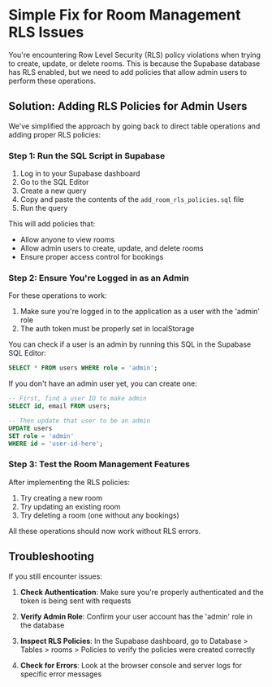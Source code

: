 # Simple Fix for Room Management RLS Issues

You're encountering Row Level Security (RLS) policy violations when trying to create, update, or delete rooms. This is because the Supabase database has RLS enabled, but we need to add policies that allow admin users to perform these operations.

## Solution: Adding RLS Policies for Admin Users

We've simplified the approach by going back to direct table operations and adding proper RLS policies:

### Step 1: Run the SQL Script in Supabase

1. Log in to your Supabase dashboard
2. Go to the SQL Editor
3. Create a new query
4. Copy and paste the contents of the `add_room_rls_policies.sql` file
5. Run the query

This will add policies that:
- Allow anyone to view rooms
- Allow admin users to create, update, and delete rooms
- Ensure proper access control for bookings

### Step 2: Ensure You're Logged in as an Admin

For these operations to work:

1. Make sure you're logged in to the application as a user with the 'admin' role
2. The auth token must be properly set in localStorage

You can check if a user is an admin by running this SQL in the Supabase SQL Editor:

```sql
SELECT * FROM users WHERE role = 'admin';
```

If you don't have an admin user yet, you can create one:

```sql
-- First, find a user ID to make admin
SELECT id, email FROM users;

-- Then update that user to be an admin
UPDATE users
SET role = 'admin'
WHERE id = 'user-id-here';
```

### Step 3: Test the Room Management Features

After implementing the RLS policies:

1. Try creating a new room
2. Try updating an existing room
3. Try deleting a room (one without any bookings)

All these operations should now work without RLS errors.

## Troubleshooting

If you still encounter issues:

1. **Check Authentication**: Make sure you're properly authenticated and the token is being sent with requests

2. **Verify Admin Role**: Confirm your user account has the 'admin' role in the database

3. **Inspect RLS Policies**: In the Supabase dashboard, go to Database > Tables > rooms > Policies to verify the policies were created correctly

4. **Check for Errors**: Look at the browser console and server logs for specific error messages 